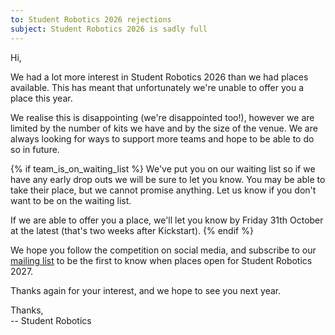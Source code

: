 ```yaml
---
to: Student Robotics 2026 rejections
subject: Student Robotics 2026 is sadly full
---
```

Hi,

We had a lot more interest in Student Robotics 2026 than we had places
available. This has meant that unfortunately we're unable to offer you a place
this year.

We realise this is disappointing (we're disappointed too!), however we are
limited by the number of kits we have and by the size of the venue. We are
always looking for ways to support more teams and hope to be able to do so in
future.

{% if team_is_on_waiting_list %}
We've put you on our waiting list so if we have any early drop outs we will be
sure to let you know. You may be able to take their place, but we cannot promise
anything. Let us know if you don't want to be on the waiting list.

If we are able to offer you a place, we'll let you know by Friday 31th October
at the latest (that's two weeks after Kickstart).
{% endif %}

We hope you follow the competition on social media, and subscribe to our
[mailing list](https://studentrobotics.org/compete/) to be the first to know
when places open for Student Robotics 2027.

Thanks again for your interest, and we hope to see you next year.

Thanks,\
-- Student Robotics
